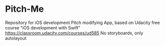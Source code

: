 # Pitch-Me
Repository for iOS development
Pitch modifying App, based on Udacity free course "iOS development with Swift"
https://classroom.udacity.com/courses/ud585
No storyboards, only autolayout
